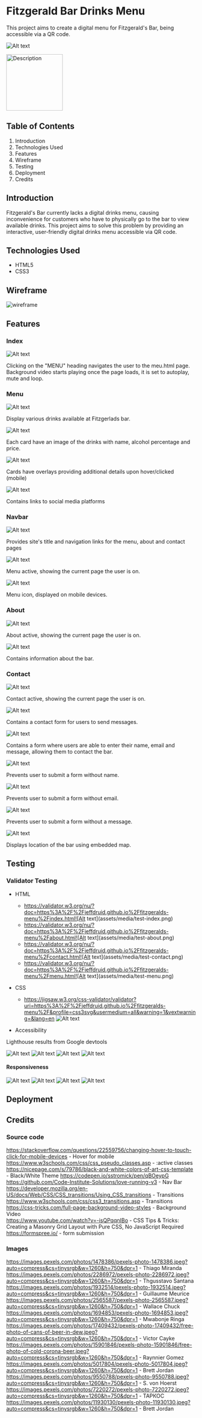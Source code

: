 # Fitzgerald Bar Drinks Menu

This project aims to create a digital menu for Fitzgerald's Bar, being accessible via a QR code.

![Alt text](assets/media/main-hero.PNG)

<img src="assets/media/qr-code.png" alt="Description" width="150" height="150">

## Table of Contents

1. Introduction
1. Technologies Used
1. Features
1. Wireframe
1. Testing
1. Deployment
1. Credits

## Introduction

Fitzgerald's Bar currently lacks a digital drinks menu, causing inconvenience for customers who have to physically go to the bar to view available drinks. This project aims to solve this problem by providing an interactive, user-friendly digital drinks menu accessible via QR code.

## Technologies Used

- HTML5
- CSS3

## Wireframe
![wireframe](assets/media/Wireframe%20P1.png)

## Features

### Index

![Alt text](assets/media/feat-menu-hero.PNG)

Clicking on the "MENU" heading navigates the user to the meu.html page.
Background video starts playing once the page loads, it is set to autoplay, mute and loop.

### Menu

![Alt text](assets/media/feat-menu-page.png)

Display various drinks available at Fitzgerlads bar.

![Alt text](assets/media/feat-gallery.PNG) 

Each card have an image of the drinks with name, alcohol percentage and price.

![Alt text](assets/media/feat-overlay.PNG)

Cards have overlays providing additional details upon hover/clicked (mobile)

![Alt text](assets/media/feat-footer.PNG)

Contains links to social media platforms

### Navbar

![Alt text](assets/media/feat-navbar-mobile.PNG) 

Provides site's title and navigation links for the menu, about and contact pages


![Alt text](assets/media/feat-menu-active.png)

Menu active, showing the current page the user is on.

![Alt text](assets/media/feat-nav-toggle.PNG)

Menu icon, displayed on mobile devices.

### About
![Alt text](assets/media/feat-about-active.png)

About active, showing the current page the user is on.

![Alt text](assets/media/feat-about-page.PNG)

Contains information about the bar.


### Contact
![Alt text](assets/media/feat-contact-active.PNG)

Contact active, showing the current page the user is on.

![Alt text](assets/media/feat-contact-page.png)

Contains a contact form for users to send messages.

![Alt text](assets/media/feat-form.PNG)

Contains a form where users are able to enter their name, email and message, allowing them to contact the bar.

![Alt text](assets/media/feat-form-name-required.PNG) 

Prevents user to submit a form without name. 

![Alt text](assets/media/feat-form-email-required.PNG) 

Prevents user to submit a form without email.

![Alt text](assets/media/feat-form-message-required.PNG)

Prevents user to submit a form without a message.

![Alt text](assets/media/feat-google-maps.PNG)

Displays location of the bar using embedded map.

## Testing

### Validator Testing

- HTML
    - https://validator.w3.org/nu/?doc=https%3A%2F%2Fjeffdruid.github.io%2Ffitzgeralds-menu%2Findex.html![Alt text](assets/media/test-index.png)
    - https://validator.w3.org/nu/?doc=https%3A%2F%2Fjeffdruid.github.io%2Ffitzgeralds-menu%2Fabout.html![Alt text](assets/media/test-about.png)
    - https://validator.w3.org/nu/?doc=https%3A%2F%2Fjeffdruid.github.io%2Ffitzgeralds-menu%2Fcontact.html![Alt text](assets/media/test-contact.png)
    - https://validator.w3.org/nu/?doc=https%3A%2F%2Fjeffdruid.github.io%2Ffitzgeralds-menu%2Fmenu.html![Alt text](assets/media/test-menu.png)

- CSS
    - https://jigsaw.w3.org/css-validator/validator?uri=https%3A%2F%2Fjeffdruid.github.io%2Ffitzgeralds-menu%2F&profile=css3svg&usermedium=all&warning=1&vextwarning=&lang=en
    ![Alt text](assets/media/test-css.png)

- Accessibility

Lighthouse results from Google devtools

![Alt text](assets/media/perf-menu.png)
![Alt text](assets/media/perf-gallery.png)
![Alt text](assets/media/perf-about.png)
![Alt text](assets/media/perf-contact.png)

#### Responsiveness

![Alt text](assets/media/resp-menu.PNG)
![Alt text](assets/media/resp-menu-page.PNG) 
![Alt text](assets/media/resp-about.PNG) 
![Alt text](assets/media/resp-contact.PNG) 
## Deployment

## Credits
### Source code 
https://stackoverflow.com/questions/22559756/changing-hover-to-touch-click-for-mobile-devices - Hover for mobile
https://www.w3schools.com/css/css_pseudo_classes.asp - :active classes
https://nicepage.com/s/79786/black-and-white-colors-of-art-css-template - Black/White Theme
https://codepen.io/sstromick/pen/qBOeypG
https://github.com/Code-Institute-Solutions/love-running-v3 - Nav Bar
https://developer.mozilla.org/en-US/docs/Web/CSS/CSS_transitions/Using_CSS_transitions - Transitions
https://www.w3schools.com/css/css3_transitions.asp - Transitions  
https://css-tricks.com/full-page-background-video-styles - Background Video  
https://www.youtube.com/watch?v=-isQPqqnIBo - CSS Tips & Tricks: Creating a Masonry Grid Layout with Pure CSS, No JavaScript Required
https://formspree.io/ - form submission

### Images
https://images.pexels.com/photos/1478386/pexels-photo-1478386.jpeg?auto=compress&cs=tinysrgb&w=1260&h=750&dpr=1 - Thiago Miranda
https://images.pexels.com/photos/2286972/pexels-photo-2286972.jpeg?auto=compress&cs=tinysrgb&w=1260&h=750&dpr=1 - 
Thgusstavo Santana
https://images.pexels.com/photos/1932514/pexels-photo-1932514.jpeg?auto=compress&cs=tinysrgb&w=1260&h=750&dpr=1 - Guillaume Meurice
https://images.pexels.com/photos/2565587/pexels-photo-2565587.jpeg?auto=compress&cs=tinysrgb&w=1260&h=750&dpr=1 - Wallace Chuck
https://images.pexels.com/photos/1694853/pexels-photo-1694853.jpeg?auto=compress&cs=tinysrgb&w=1260&h=750&dpr=1 - 
Mwabonje Ringa
https://images.pexels.com/photos/17409432/pexels-photo-17409432/free-photo-of-cans-of-beer-in-dew.jpeg?auto=compress&cs=tinysrgb&w=1260&h=750&dpr=1 - Victor Cayke
https://images.pexels.com/photos/15901846/pexels-photo-15901846/free-photo-of-cold-corona-beer.jpeg?auto=compress&cs=tinysrgb&w=1260&h=750&dpr=1 - Raynnier Gomez
https://images.pexels.com/photos/5017804/pexels-photo-5017804.jpeg?auto=compress&cs=tinysrgb&w=1260&h=750&dpr=1 - Brett Jordan
https://images.pexels.com/photos/9550788/pexels-photo-9550788.jpeg?auto=compress&cs=tinysrgb&w=1260&h=750&dpr=1 - 
S. von Hoerst
https://images.pexels.com/photos/7220272/pexels-photo-7220272.jpeg?auto=compress&cs=tinysrgb&w=1260&h=750&dpr=1 - ТАРКОС
https://images.pexels.com/photos/11930130/pexels-photo-11930130.jpeg?auto=compress&cs=tinysrgb&w=1260&h=750&dpr=1 - Brett Jordan